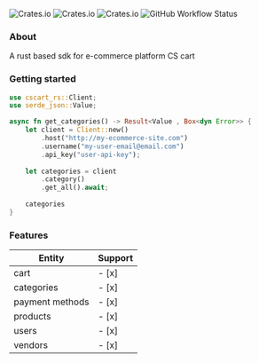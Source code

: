 ![Crates.io](https://img.shields.io/crates/l/cscart_rs/0.1.0)
![Crates.io](https://img.shields.io/crates/v/cscart_rs)
![Crates.io](https://img.shields.io/crates/d/cscart_rs)
![GitHub Workflow Status](https://img.shields.io/github/actions/workflow/status/jearle10/cscart-rs/ci.yml)
### About
A rust based sdk for e-commerce platform CS cart

### Getting started
```rust
use cscart_rs::Client;
use serde_json::Value;

async fn get_categories() -> Result<Value , Box<dyn Error>> {
    let client = Client::new()
        .host("http://my-ecommerce-site.com")
        .username("my-user-email@email.com")
        .api_key("user-api-key");
    
    let categories = client
        .category()
        .get_all().await;
    
    categories
}
```

### Features

| Entity          | Support |
| --------------- | ------- |
| cart            |  - [x]  |
| categories      |  - [x]  |
| payment methods |  - [x]  |
| products        |  - [x]  |
| users           |  - [x]  |
| vendors         |  - [x]  |